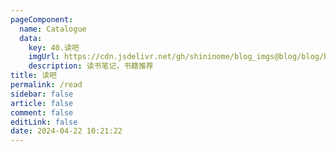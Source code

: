 ```yaml
---
pageComponent: 
  name: Catalogue
  data: 
    key: 40.读吧
    imgUrl: https://cdn.jsdelivr.net/gh/shininome/blog_imgs@blog/blog/basic/read.png
    description: 读书笔记，书籍推荐
title: 读吧
permalink: /read
sidebar: false
article: false
comment: false
editLink: false
date: 2024-04-22 10:21:22
---
```

